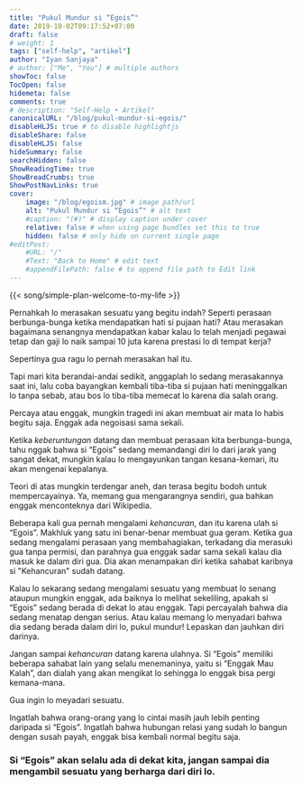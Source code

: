 ```yaml
---
title: "Pukul Mundur si “Egois”"
date: 2019-10-02T09:17:52+07:00
draft: false
# weight: 1
tags: ["self-help", "artikel"]
author: "Iyan Sanjaya"
# author: ["Me", "You"] # multiple authors
showToc: false
TocOpen: false
hidemeta: false
comments: true
# description: "Self-Help • Artikel"
canonicalURL: "/blog/pukul-mundur-si-egois/"
disableHLJS: true # to disable highlightjs
disableShare: false
disableHLJS: false
hideSummary: false
searchHidden: false
ShowReadingTime: true
ShowBreadCrumbs: true
ShowPostNavLinks: true
cover:
    image: "/blog/egoism.jpg" # image path/url
    alt: "Pukul Mundur si “Egois”" # alt text
    #caption: "(#)" # display caption under cover
    relative: false # when using page bundles set this to true
    hidden: false # only hide on current single page
#editPost:
    #URL: "/"
    #Text: "Back to Home" # edit text
    #appendFilePath: false # to append file path to Edit link
---
```

{{< song/simple-plan-welcome-to-my-life >}}

Pernahkah lo merasakan sesuatu yang begitu indah? Seperti perasaan berbunga-bunga ketika mendapatkan hati si pujaan hati? Atau merasakan bagaimana senangnya mendapatkan kabar kalau lo telah menjadi pegawai tetap dan gaji lo naik sampai 10 juta karena prestasi lo di tempat kerja?

Sepertinya gua ragu lo pernah merasakan hal itu.

Tapi mari kita berandai-andai sedikit, anggaplah lo sedang merasakannya saat ini, lalu coba bayangkan kembali tiba-tiba si pujaan hati meninggalkan lo tanpa sebab, atau bos lo tiba-tiba memecat lo karena dia salah orang.

Percaya atau enggak, mungkin tragedi ini akan membuat air mata lo habis begitu saja. Enggak ada negoisasi sama sekali.

Ketika *keberuntungan* datang dan membuat perasaan kita berbunga-bunga, tahu nggak bahwa si “Egois” sedang memandangi diri lo dari jarak yang sangat dekat, mungkin kalau lo mengayunkan tangan kesana-kemari, itu akan mengenai kepalanya.

Teori di atas mungkin terdengar aneh, dan terasa begitu bodoh untuk mempercayainya. Ya, memang gua mengarangnya sendiri, gua bahkan enggak menconteknya dari Wikipedia.

Beberapa kali gua pernah mengalami *kehancuran*, dan itu karena ulah si “Egois”. Makhluk yang satu ini benar-benar membuat gua geram. Ketika gua sedang mengalami perasaan yang membahagiakan, terkadang dia merasuki gua tanpa permisi, dan parahnya gua enggak sadar sama sekali kalau dia masuk ke dalam diri gua. Dia akan menampakan diri ketika sahabat karibnya si "Kehancuran" sudah datang.

Kalau lo sekarang sedang mengalami sesuatu yang membuat lo senang ataupun mungkin enggak, ada baiknya lo melihat sekeliling, apakah si “Egois” sedang berada di dekat lo atau enggak. Tapi percayalah bahwa dia sedang menatap dengan serius. Atau kalau memang lo menyadari bahwa dia sedang berada dalam diri lo, pukul mundur! Lepaskan dan jauhkan diri darinya.

Jangan sampai *kehancuran* datang karena ulahnya. Si “Egois” memiliki beberapa sahabat lain yang selalu menemaninya, yaitu si “Enggak Mau Kalah”, dan dialah yang akan mengikat lo sehingga lo enggak bisa pergi kemana-mana.

Gua ingin lo meyadari sesuatu.

Ingatlah bahwa orang-orang yang lo cintai masih jauh lebih penting daripada si “Egois”. Ingatlah bahwa hubungan relasi yang sudah lo bangun dengan susah payah, enggak bisa kembali normal begitu saja.

### Si “Egois” akan selalu ada di dekat kita, jangan sampai dia mengambil sesuatu yang berharga dari diri lo.